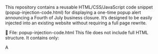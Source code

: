 This repository contains a reusable HTML/CSS/JavaScript code snippet (popup-injection-code.html) for displaying a one-time popup alert announcing a Fourth of July business closure. It’s designed to be easily injected into an existing website without requiring a full page rewrite.

📄 File: popup-injection-code.html
This file does not include full HTML structure. It contains only:

A <style> block (for popup design)

A <script> block (for popup logic)

The code is meant to be copy-pasted into your existing site’s index.html file.

💡 Features
✅ Displays only on homepage (/)

🧠 Uses localStorage to prevent showing again after dismissal

🎨 Responsive full-screen overlay with centered image and styled button

⚡️ Smooth fade-out transition on close

📦 No external libraries — built with plain HTML, CSS, and JavaScript

🛠 How to Use
Copy the <style> section into the <head> of your index.html.

Copy the <script> section just before the closing </body> tag.

Customize the image, styles, or button text as needed.

📌 Use Case
Ideal for:

Holiday or temporary closure alerts (e.g., July 4th)

Special announcements or promotional banners

Small businesses needing quick and simple website updates

📷 Preview: https://i.imgur.com/IpFJbvg.jpeg
